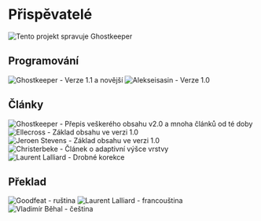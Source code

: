Přispěvatelé
====
![Tento projekt spravuje Ghostkeeper](../../../articles/images/contributors/Ghostkeeper.png)

Programování
----
![Ghostkeeper - Verze 1.1 a novější](../../../articles/images/contributors/Ghostkeeper.png)
![Alekseisasin - Verze 1.0](../../../articles/images/contributors/Alekseisasin.png)

Články
----
![Ghostkeeper - Přepis veškerého obsahu v2.0 a mnoha článků od té doby](../../../articles/images/contributors/Ghostkeeper.png)
![Ellecross - Základ obsahu ve verzi 1.0](../../../articles/images/contributors/Ellecross.jpg)
![Jeroen Stevens - Základ obsahu ve verzi 1.0](../../../articles/images/contributors/no_avatar.svg)
![Christerbeke - Článek o adaptivní výšce vrstvy](../../../articles/images/contributors/Christerbeke.jpg)
![Laurent Lalliard - Drobné korekce](../../../articles/images/contributors/5axes.png)

Překlad
----
![Goodfeat - ruština](../../../articles/images/contributors/Goodfeat.png)
![Laurent Lalliard - francouština](../../../articles/images/contributors/5axes.png)
![Vladimír Běhal - čeština](../../../articles/images/contributors/Vb138.png)